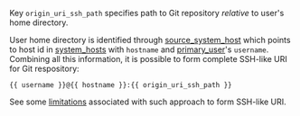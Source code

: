 
Key `origin_uri_ssh_path` specifies path to Git repository _relative_ to
user's home directory.

User home directory is identified through [source_system_host][1] which points
to host id in [system_hosts][2] with `hostname` and [primary_user][3]'s
`username`. Combining all this information, it is possible to form complete
SSH-like URI for Git respository:

```
{{ username }}@{{ hostname }}:{{ origin_uri_ssh_path }}
```

See some [limitations][4] associated with such approach to form SSH-like URI.

[1]: /docs/pillars/common/system_features/deploy_environment_sources/source_repositories/_id/git/source_system_host/readme.md
[2]: /docs/pillars/common/system_hosts/readme.md
[3]: /docs/pillars/common/system_hosts/_id/primary_user/readme.md
[4]: /docs/pillars/common/system_features/deploy_environment_sources/source_repositories/_id/git/readme.md#limitations

